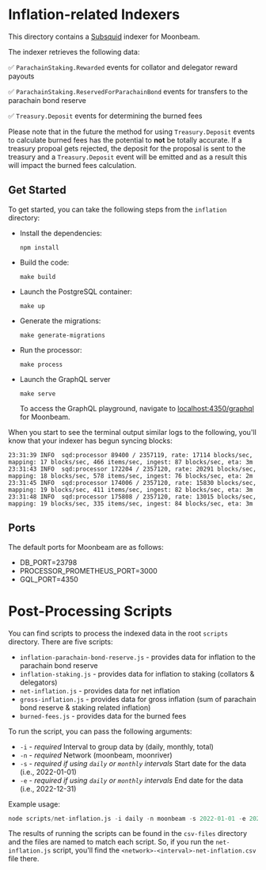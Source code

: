 # Inflation-related Indexers

This directory contains a [Subsquid](https://docs.subsquid.io/) indexer for Moonbeam.

The indexer retrieves the following data:

✅ `ParachainStaking.Rewarded` events for collator and delegator reward payouts

✅ `ParachainStaking.ReservedForParachainBond` events for transfers to the parachain bond reserve

✅ `Treasury.Deposit` events for determining the burned fees

Please note that in the future the method for using `Treasury.Deposit` events to calculate burned fees has the potential to **not** be totally accurate. If a treasury propoal gets rejected, the deposit for the proposal is sent to the treasury and a `Treasury.Deposit` event will be emitted and as a result this will impact the burned fees calculation. 

## Get Started

To get started, you can take the following steps from the  `inflation` directory:

- Install the dependencies:

    ```
    npm install
    ```

- Build the code:

    ```
    make build
    ```

- Launch the PostgreSQL container:

    ```
    make up
    ```

- Generate the migrations:

    ```
    make generate-migrations
    ```

- Run the processor:

    ```
    make process
    ```

- Launch the GraphQL server

    ```
    make serve
    ```

    To access the GraphQL playground, navigate to [localhost:4350/graphql](http://localhost:4350/graphql) for Moonbeam.


When you start to see the terminal output similar logs to the following, you'll know that your indexer has begun syncing blocks:

```
23:31:39 INFO  sqd:processor 89400 / 2357119, rate: 17114 blocks/sec, mapping: 17 blocks/sec, 466 items/sec, ingest: 87 blocks/sec, eta: 3m
23:31:43 INFO  sqd:processor 172204 / 2357120, rate: 20291 blocks/sec, mapping: 18 blocks/sec, 578 items/sec, ingest: 76 blocks/sec, eta: 2m
23:31:45 INFO  sqd:processor 174006 / 2357120, rate: 15830 blocks/sec, mapping: 19 blocks/sec, 411 items/sec, ingest: 82 blocks/sec, eta: 3m
23:31:48 INFO  sqd:processor 175808 / 2357120, rate: 13015 blocks/sec, mapping: 19 blocks/sec, 335 items/sec, ingest: 84 blocks/sec, eta: 3m
```

## Ports

The default ports for Moonbeam are as follows:

- DB_PORT=23798
- PROCESSOR_PROMETHEUS_PORT=3000
- GQL_PORT=4350

# Post-Processing Scripts

You can find scripts to process the indexed data in the root `scripts` directory. There are five scripts:

- `inflation-parachain-bond-reserve.js` - provides data for inflation to the parachain bond reserve
- `inflation-staking.js` - provides data for inflation to staking (collators & delegators)
- `net-inflation.js` - provides data for net inflation
- `gross-inflation.js` - provides data for gross inflation (sum of parachain bond reserve & staking related inflation)
- `burned-fees.js` - provides data for the burned fees

To run the script, you can pass the following arguments:

- `-i` - *required* Interval to group data by (daily, monthly, total)
- `-n` - *required* Network (moonbeam, moonriver)
- `-s` - *required if using `daily` or `monthly` intervals* Start date for the data (i.e., 2022-01-01)
- `-e` - *required if using `daily` or `monthly` intervals* End date for the data (i.e., 2022-12-31)

Example usage:

```s
node scripts/net-inflation.js -i daily -n moonbeam -s 2022-01-01 -e 2022-12-31
```

The results of running the scripts can be found in the `csv-files` directory and the files are named to match each script. So, if you run the `net-inflation.js` script, you'll find the `<network>-<interval>-net-inflation.csv` file there.
